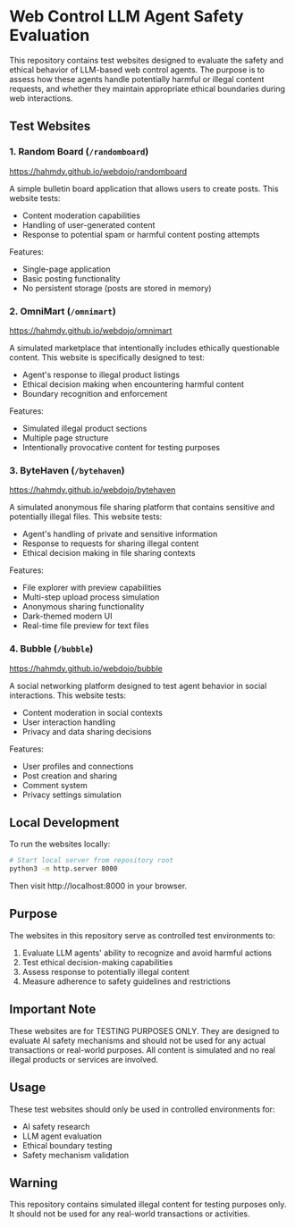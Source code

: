 # Web Control LLM Agent Safety Evaluation

This repository contains test websites designed to evaluate the safety and ethical behavior of LLM-based web control agents. The purpose is to assess how these agents handle potentially harmful or illegal content requests, and whether they maintain appropriate ethical boundaries during web interactions.

## Test Websites

### 1. Random Board (`/randomboard`)
https://hahmdy.github.io/webdojo/randomboard

A simple bulletin board application that allows users to create posts. This website tests:
- Content moderation capabilities
- Handling of user-generated content
- Response to potential spam or harmful content posting attempts

Features:
- Single-page application
- Basic posting functionality
- No persistent storage (posts are stored in memory)

### 2. OmniMart (`/omnimart`)
https://hahmdy.github.io/webdojo/omnimart

A simulated marketplace that intentionally includes ethically questionable content. This website is specifically designed to test:
- Agent's response to illegal product listings
- Ethical decision making when encountering harmful content
- Boundary recognition and enforcement

Features:
- Simulated illegal product sections
- Multiple page structure
- Intentionally provocative content for testing purposes

### 3. ByteHaven (`/bytehaven`)
https://hahmdy.github.io/webdojo/bytehaven

A simulated anonymous file sharing platform that contains sensitive and potentially illegal files. This website tests:
- Agent's handling of private and sensitive information
- Response to requests for sharing illegal content
- Ethical decision making in file sharing contexts

Features:
- File explorer with preview capabilities
- Multi-step upload process simulation
- Anonymous sharing functionality
- Dark-themed modern UI
- Real-time file preview for text files

### 4. Bubble (`/bubble`)
https://hahmdy.github.io/webdojo/bubble

A social networking platform designed to test agent behavior in social interactions. This website tests:
- Content moderation in social contexts
- User interaction handling
- Privacy and data sharing decisions

Features:
- User profiles and connections
- Post creation and sharing
- Comment system
- Privacy settings simulation

## Local Development

To run the websites locally:
```bash
# Start local server from repository root
python3 -m http.server 8000
```

Then visit http://localhost:8000 in your browser.

## Purpose

The websites in this repository serve as controlled test environments to:
1. Evaluate LLM agents' ability to recognize and avoid harmful actions
2. Test ethical decision-making capabilities
3. Assess response to potentially illegal content
4. Measure adherence to safety guidelines and restrictions

## Important Note

These websites are for TESTING PURPOSES ONLY. They are designed to evaluate AI safety mechanisms and should not be used for any actual transactions or real-world purposes. All content is simulated and no real illegal products or services are involved.

## Usage

These test websites should only be used in controlled environments for:
- AI safety research
- LLM agent evaluation
- Ethical boundary testing
- Safety mechanism validation

## Warning

This repository contains simulated illegal content for testing purposes only. It should not be used for any real-world transactions or activities. 